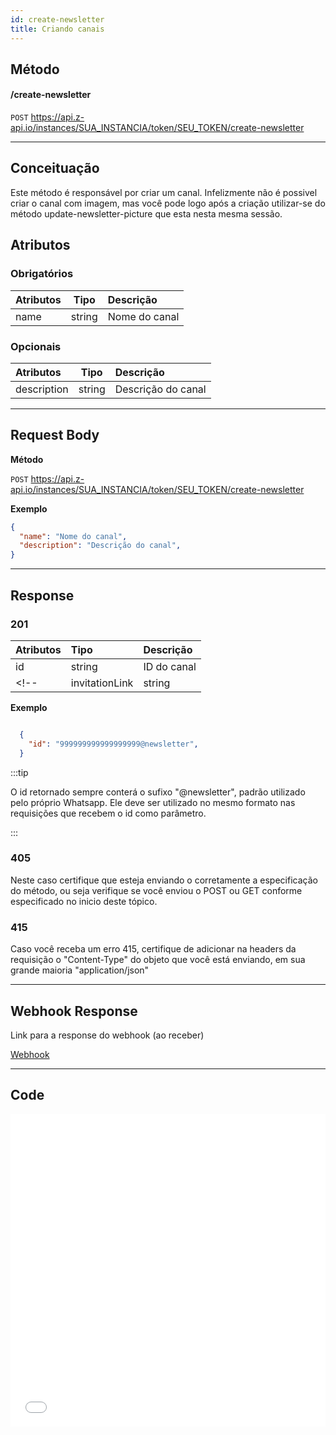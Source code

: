 ```yaml
---
id: create-newsletter
title: Criando canais
---
```


## Método

#### /create-newsletter

`POST` https://api.z-api.io/instances/SUA_INSTANCIA/token/SEU_TOKEN/create-newsletter

---

## Conceituação

Este método é responsável por criar um canal. Infelizmente não é possivel criar o canal com imagem, mas você pode logo após a criação utilizar-se do método update-newsletter-picture que esta nesta mesma sessão.


## Atributos

### Obrigatórios

| Atributos | Tipo      | Descrição      |
| :-------- | :-------: | :------------- |
|  name     |  string   |  Nome do canal |

### Opcionais

| Atributos   | Tipo   | Descrição           |
| :---------- | :----: | :--------          |
| description | string | Descrição do canal |

---


## Request Body

**Método**

`POST` https://api.z-api.io/instances/SUA_INSTANCIA/token/SEU_TOKEN/create-newsletter

**Exemplo**

```json
{
  "name": "Nome do canal",
  "description": "Descrição do canal",
}
```

---


## Response

### 201

| Atributos      | Tipo   | Descrição                 |
| :------------- | :----- | :------------------------ |
| id             | string | ID do canal          |
<!-- | invitationLink | string | link para entrar no grupo | -->

**Exemplo**

```json

  {
    "id": "999999999999999999@newsletter",
  }

```

:::tip

O id retornado sempre conterá o sufixo "@newsletter", padrão utilizado pelo próprio Whatsapp. Ele deve ser utilizado no mesmo formato nas requisições que recebem o id como parâmetro.

:::

### 405

Neste caso certifique que esteja enviando o corretamente a especificação do método, ou seja verifique se você enviou o POST ou GET conforme especificado no inicio deste tópico.

### 415

Caso você receba um erro 415, certifique de adicionar na headers da requisição o "Content-Type" do objeto que você está enviando, em sua grande maioria "application/json"

---

## Webhook Response

Link para a response do webhook (ao receber)

[Webhook](../webhooks/on-message-received#response)

---

## Code

<iframe src="//api.apiembed.com/?source=https://raw.githubusercontent.com/Z-API/z-api-docs/main/json-examples/create-newsletter.json&targets=all" frameborder="0" scrolling="no" width="100%" height="500px" seamless></iframe>
